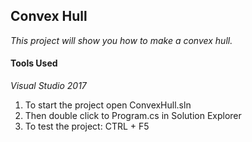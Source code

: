 ## Convex Hull

*This project will show you how to make a convex hull.*

#### Tools Used

*Visual Studio 2017*

1. To start the project open ConvexHull.sln
1. Then double click to Program.cs in Solution Explorer
1. To test the project: CTRL + F5

